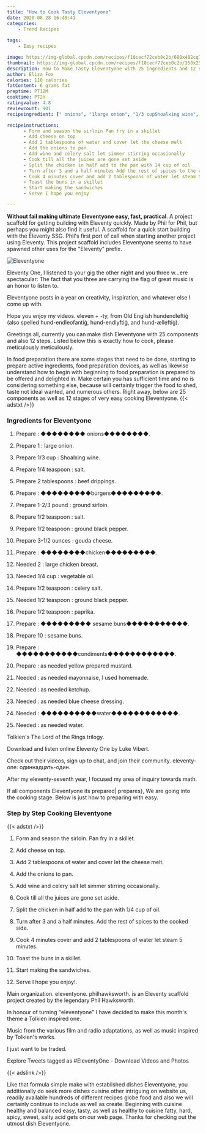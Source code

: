 ```yaml
---
title: "How to Cook Tasty Eleventyone"
date: 2020-08-28 16:48:41
categories:
    - Trend Recipes
    
tags:
    - Easy recipes

image: https://img-global.cpcdn.com/recipes/f10cecf72ceb0c2b/680x482cq70/eleventyone-recipe-main-photo.jpg
thumbnail: https://img-global.cpcdn.com/recipes/f10cecf72ceb0c2b/350x250cq70/eleventyone-recipe-main-photo.jpg
description: How to Make Tasty Eleventyone with 25 ingredients and 12 stages of easy cooking.
author: Eliza Fox
calories: 110 calories
fatContent: 6 grams fat
preptime: PT12M
cooktime: PT2H
ratingvalue: 4.8
reviewcount: 901
recipeingredient: [" onions", "1large onion", "1/3 cupShoalxing wine", "1/4 teaspoonsalt", "2 tablespoonsbeef drippings", "burgers", "1-2/3 poundground sirloin", "1/2 teaspoonsalt", "1/2 teaspoonground black pepper", "3-1/2 ouncesgouda cheese", "chicken", "2large chicken breast", "1/4 cupvegetable oil", "1/2 teaspooncelery salt", "1/2 teaspoonground black pepper", "1/2 teaspoonpaprika", " sesame buns", "10sesame buns", "condiments", "as needed  yellow prepared mustard", "as needed mayonnaise  I used homemade", "as needed ketchup", "as needed blue cheese dressing", "water", "as needed water"]

recipeinstructions: 
      - Form and season the sirloin Pan fry in a skillet 
      - Add cheese on top 
      - Add 2 tablespoons of water and cover let the cheese melt 
      - Add the onions to pan 
      - Add wine and celery salt let simmer stirring occasionally 
      - Cook till all the juices are gone set aside 
      - Split the chicken in half add to the pan with 14 cup of oil 
      - Turn after 3 and a half minutes Add the rest of spices to the cooked side 
      - Cook 4 minutes cover and add 2 tablespoons of water let steam 5 minutes 
      - Toast the buns in a skillet 
      - Start making the sandwiches 
      - Serve I hope you enjoy

---
```




**Without fail making ultimate Eleventyone easy, fast, practical**. A project scaffold for getting building with Eleventy quickly. Made by Phil for Phil, but perhaps you might also find it useful. A scaffold for a quick start building with the Eleventy SSG. Phil&#39;s first port of call when starting another project using Eleventy. This project scaffold includes Eleventyone seems to have spawned other uses for the &#34;Eleventy&#34; prefix.


![Eleventyone](https://img-global.cpcdn.com/recipes/f10cecf72ceb0c2b/680x482cq70/eleventyone-recipe-main-photo.jpg "Eleventyone")



Eleventy One, I listened to your gig the other night and you three w…ere spectacular: The fact that you three are carrying the flag of great music is an honor to listen to.

Eleventyone posts in a year on creativity, inspiration, and whatever else I come up with.

Hope you enjoy my videos. eleven +‎ -ty, from Old English hundendleftiġ (also spelled hund-endleofantiġ, hund-endlyftiġ, and hund-ælleftiġ).


Greetings all, currently you can make dish Eleventyone with 25 components and also 12 steps. Listed below this is exactly how to cook, please meticulously meticulously.

In food preparation there are some stages that need to be done, starting to prepare active ingredients, food preparation devices, as well as likewise understand how to begin with beginning to food preparation is prepared to be offered and delighted in. Make certain you has sufficient time and no is considering something else, because will certainly trigger the food to shed, taste not ideal wanted, and numerous others. Right away, below are 25 components as well as 12 stages of very easy cooking Eleventyone.
{{< adstxt />}}

### Ingredients for Eleventyone


1. Prepare  : ◆◆◆◆◆◆◆◆ onions◆◆◆◆◆◆◆◆.

1. Prepare 1 : large onion.

1. Prepare 1/3 cup : Shoalxing wine.

1. Prepare 1/4 teaspoon : salt.

1. Prepare 2 tablespoons : beef drippings.

1. Prepare  : ◆◆◆◆◆◆◆◆◆burgers◆◆◆◆◆◆◆◆◆.

1. Prepare 1-2/3 pound : ground sirloin.

1. Prepare 1/2 teaspoon : salt.

1. Prepare 1/2 teaspoon : ground black pepper.

1. Prepare 3-1/2 ounces : gouda cheese.

1. Prepare  : ◆◆◆◆◆◆◆◆chicken◆◆◆◆◆◆◆◆◆.

1. Needed 2 : large chicken breast.

1. Needed 1/4 cup : vegetable oil.

1. Prepare 1/2 teaspoon : celery salt.

1. Needed 1/2 teaspoon : ground black pepper.

1. Prepare 1/2 teaspoon : paprika.

1. Prepare  : ◆◆◆◆◆◆◆◆◆ sesame buns◆◆◆◆◆◆◆◆◆◆◆.

1. Prepare 10 : sesame buns.

1. Prepare  : ◆◆◆◆◆◆◆◆◆◆◆condiments◆◆◆◆◆◆◆◆◆◆◆◆.

1. Prepare  : as needed  yellow prepared mustard.

1. Needed  : as needed mayonnaise,  I used homemade.

1. Needed  : as needed ketchup.

1. Needed  : as needed blue cheese dressing.

1. Needed  : ◆◆◆◆◆◆◆◆◆◆water◆◆◆◆◆◆◆◆◆◆◆◆.

1. Needed  : as needed water.


Tolkien&#39;s The Lord of the Rings trilogy.

Download and listen online Eleventy One by Luke Vibert.

Check out their videos, sign up to chat, and join their community. eleventy-one: одиннадцать-один.

After my eleventy-seventh year, I focused my area of inquiry towards math.


If all components Eleventyone its prepared| prepares}, We are going into the cooking stage. Below is just how to preparing with easy.

### Step by Step Cooking Eleventyone

{{< adstxt />}}


1. Form and season the sirloin. Pan fry in a skillet.



1. Add cheese on top.



1. Add 2 tablespoons of water and cover let the cheese melt.



1. Add the onions to pan.



1. Add wine and celery salt let simmer stirring occasionally.



1. Cook till all the juices are gone set aside.



1. Split the chicken in half add to the pan with 1/4 cup of oil.



1. Turn after 3 and a half minutes. Add the rest of spices to the cooked side.



1. Cook 4 minutes cover and add 2 tablespoons of water let steam 5 minutes.



1. Toast the buns in a skillet.



1. Start making the sandwiches.



1. Serve I hope you enjoy!.




Main organization. eleventyone. philhawksworth. is an Eleventy scaffold project created by the legendary Phil Hawksworth.

In honour of turning &#34;eleventyone&#34; I have decided to make this month&#39;s theme a Tolkien inspired one.

Music from the various film and radio adaptations, as well as music inspired by Tolkien&#39;s works.

I just want to be traded.

Explore Tweets tagged as #EleventyOne - Download Videos and Photos


{{< adslink />}}

Like that formula simple make with established dishes Eleventyone, you additionally do seek more dishes cuisine other intriguing on website us, readily available hundreds of different recipes globe food and also we will certainly continue to include as well as create. Beginning with cuisine healthy and balanced easy, tasty, as well as healthy to cuisine fatty, hard, spicy, sweet, salty acid gets on our web page. Thanks for checking out the utmost dish Eleventyone.
